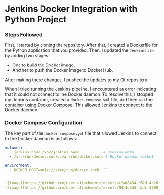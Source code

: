 # Jenkins Docker Integration with Python Project

### Steps Followed

First, I started by cloning the repository. After that, I created a Dockerfile for the Python application that you provided. Then, I updated the `Jenkinsfile` by adding two stages:
- One to build the Docker image.
- Another to push the Docker image to Docker Hub.

After making these changes, I pushed the updates to my Git repository.

When I tried running the Jenkins pipeline, I encountered an error indicating that it could not connect to the Docker daemon. To resolve this, I stopped my Jenkins container, created a `docker-compose.yml` file, and then ran the container using Docker Compose. This allowed Jenkins to connect to the Docker daemon.

### Docker Compose Configuration
The key part of the `docker-compose.yml` file that allowed Jenkins to connect to the Docker daemon is as follows:

```yaml
volumes:
  - jenkins_home:/var/jenkins_home           # Jenkins data
  - /var/run/docker.sock:/var/run/docker.sock # Docker daemon socket

environment:
  - DOCKER_HOST=unix:///var/run/docker.sock ```


![image](https://github.com/user-attachments/assets/c2ad8454-d32d-4c26-ad37-9e46ed9a6bfe)
![image](https://github.com/user-attachments/assets/9014d6d3-dcdc-4700-a838-1dc2e1779a16)
